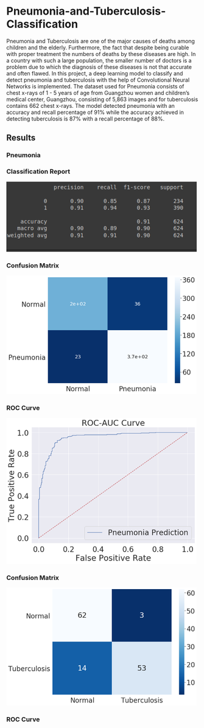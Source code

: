 # Pneumonia-and-Tuberculosis-Classification

Pneumonia and Tuberculosis are one of the major causes of deaths among children and the elderly. Furthermore, the fact that despite being curable with proper treatment the numbers of deaths by these diseases are high. In a country with such a large population, the smaller number of doctors is a problem due to which the diagnosis of these diseases is not that accurate and often flawed. In this project, a deep learning model to classify and detect pneumonia and tuberculosis with the help of Convolutional Neural Networks is implemented. The dataset used for Pneumonia consists of chest x-rays of 1 - 5 years of age from Guangzhou women and children’s medical center, Guangzhou, consisting of  5,863  images and for tuberculosis contains 662 chest x-rays. The model detected pneumonia with an accuracy and recall percentage of 91% while the accuracy achieved in detecting tuberculosis is 87% with a recall percentage of 88%.

<h2> Results </h2>


<h3> Pneumonia </h3>

<h3> Classification Report </h3>
<img src="Pneumonia/Precision_Recall.png" width="500">

<h3> Confusion Matrix </h3>
<img src="Pneumonia/CM.png" width="500">

<h3> ROC Curve </h3>
<img src="Pneumonia/ROC.png" width="500


<h3> Tuberculosis </h3>
<h3> Classification Report </h3>
<img src="Tuberculosis/precision.png" width="500">

<h3> Confusion Matrix </h3>
<img src="Tuberculosis/CM[3051].png" width="500">

<h3> ROC Curve </h3>
<img src="Tuberculosis/ROC.png" width="500>
